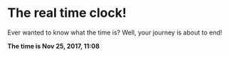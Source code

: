 # The real time clock!

Ever wanted to know what the time is? Well, your journey is about to end!

**The time is Nov 25, 2017, 11:08**